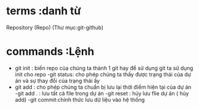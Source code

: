 # terms :danh từ
Repository (Repo)   (Thư mục:git-github)

# commands :Lệnh
- git init : biến repo của chúng ta thành 1 git hay để sử dụng git ta sử dụng init cho repo
-git status: cho phép chúng ta thấy được trạng thái của dự án và sự thay đổi của trạng thái ấy
- git add : cho phép chúng ta chuẩn bị lưu lại thời điểm hiện tại của dự án
-git add . : lưu tất cả file trong dự án
-git reset : hủy lưu flie dự án ( hủy add)
-git commit:chính thức lưu dữ liệu vào hệ thống
 <!--đây là 1 lệnh đặc biệt cần ghi chú trước khi lưu. Ghi chú này để xem quá trình trên dự án đang ở đâu hay đang làm gì  
 git commit -m 'initial commit'
 :initial commit là tên ghi chú và hay được đặt với nội dung thời điểm ban đầu của dự án
  -->

